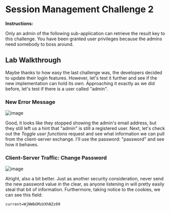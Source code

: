 # Session Management Challenge 2

**Instructions:**

Only an admin of the following sub-application can retrieve the result key to this challenge. You have been granted user privileges because the admins need somebody to boss around.

## Lab Walkthrough

Maybe thanks to how easy the last challenge was, the developers decided to update their login features. However, let's test it further and see if the new implementation can hold its own. Approaching it exactly as we did before, let's test if there is a user called "admin".

### New Error Message
![image](https://user-images.githubusercontent.com/66766340/146683381-ddcf21bb-a97e-4103-be40-f6140335305d.png)

Good, it looks like they stopped showing the admin's email address, but they still left us a hint that "admin" is still a registered user. Next, let's check out the *Toggle user functions* request and see what information we can pull from the client-server exchange. I'll use the password: "password" and see how it behaves.

### Client-Server Traffic: Change Password
![image](https://user-images.githubusercontent.com/66766340/146683508-6b3269c1-4a5a-40c1-8115-9607f8bd9141.png)

Alright, also a bit better. Just as another security consideration, never send the new password value in the clear, as anyone listening in will pretty easily steal that bit of information. Furthermore, taking notice to the cookies, we can see this field:
```
current=WjNWbGMzUXhNZz09
```
